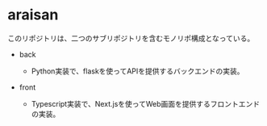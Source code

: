 # araisan

このリポジトリは、二つのサブリポジトリを含むモノリポ構成となっている。

- back
  - Python実装で、flaskを使ってAPIを提供するバックエンドの実装。

- front
  - Typescript実装で、Next.jsを使ってWeb画面を提供するフロントエンドの実装。
